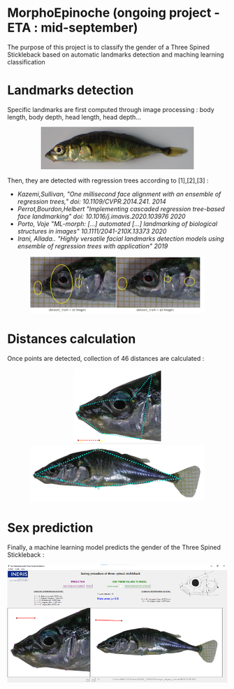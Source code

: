 # MorphoEpinoche (ongoing project - ETA : mid-september)

The purpose of this project is to classify the gender of a Three Spined Stickleback based on automatic landmarks detection and maching learning classification

# Landmarks detection #

Specific landmarks are first computed through image processing : body length, body depth, head length, head depth...

<p align="center">
<img src="https://github.com/RalphMasson/MorphoEpinoche/blob/master/images/illustration.jpg" width="350">
</p>

Then, they are detected with regression trees according to [1],[2],[3] :   
  
    
- *Kazemi,Sullivan, "One millisecond face alignment with an ensemble of regression trees," doi: 10.1109/CVPR.2014.241.       2014*  
- *Perrot,Bourdon,Helbert "Implementing cascaded regression tree-based face landmarking" doi: 10.1016/j.imavis.2020.103976   2020*  
- *Porto, Voje "ML-morph: [...] automated [...] landmarking of biological structures in images" 10.1111/2041-210X.13373      2020*  
- *Irani, Allada.. "Highly versatile facial landmarks detection models using ensemble of regression trees with application"  2019*  


<p align="center">
<img src="https://github.com/RalphMasson/MorphoEpinoche/blob/master/images/test.jpg" width="400">
</p>


# Distances calculation #

Once points are detected, collection of 46 distances are calculated : 

<p align="center">
  <img src="https://github.com/RalphMasson/MorphoEpinoche/blob/master/images/illustration2.jpg" width="200" />
  <img src="https://github.com/RalphMasson/MorphoEpinoche/blob/master/images/illustration3.jpg" width="400" /> 
</p>

# Sex prediction #

Finally, a machine learning model predicts the gender of the Three Spined Stickleback :  
<p align="center">
  <img src="https://github.com/RalphMasson/MorphoEpinoche/blob/master/images/gui.png" width="600" />
</p>

